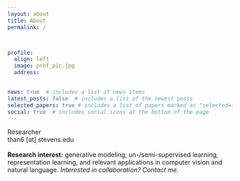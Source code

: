 ```yaml
---
layout: about
title: About
permalink: /



profile:
  align: left
  image: prof_pic.jpg
  address: 
   

news: true  # includes a list of news items
latest_posts: false  # includes a list of the newest posts
selected_papers: true # includes a list of papers marked as "selected={true}"
social: true  # includes social icons at the bottom of the page
---
```


Researcher<br>
than6 [at] stevens.edu<br>
<br>
**Research interest:** generative modeling, un-/semi-supervised learning, representation learning, and relevant applications in computer vision and natural language. *Interested in collaboration? Contact me.*






